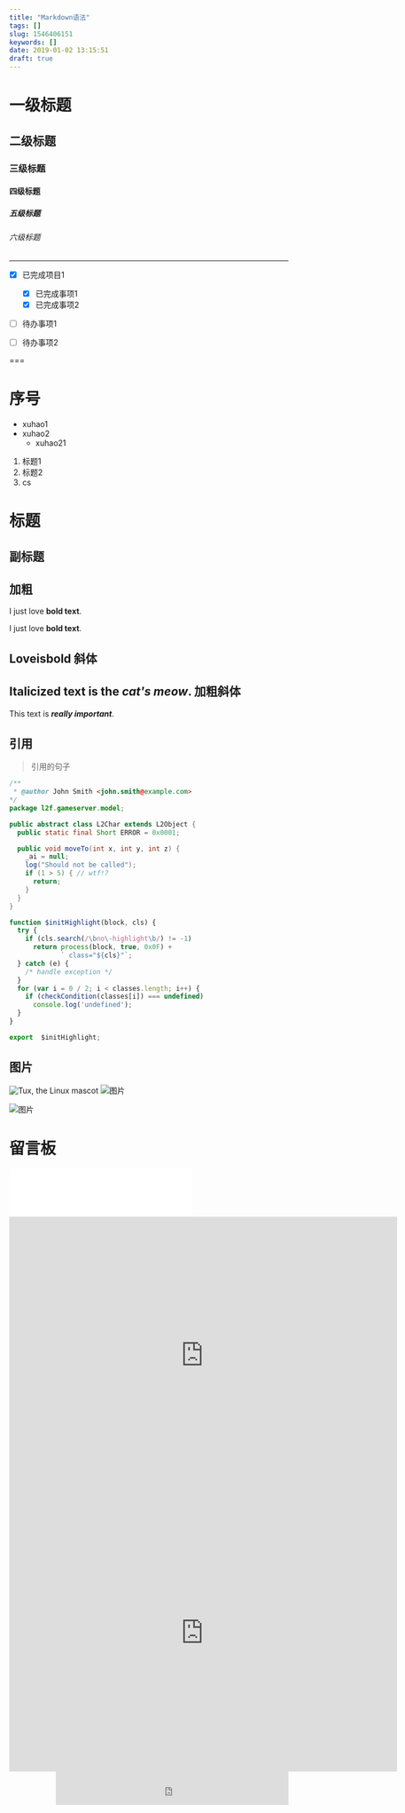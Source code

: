 ```yaml
---
title: "Markdown语法"
tags: []
slug: 1546406151
keywords: []
date: 2019-01-02 13:15:51
draft: true
---
```

# 一级标题

## 二级标题

### 三级标题

#### 四级标题

##### 五级标题

###### 六级标题
---

- [x] 已完成项目1
  - [x] 已完成事项1
  - [x] 已完成事项2
- [ ] 待办事项1
- [ ] 待办事项2


===
# 序号

- xuhao1
- xuhao2
  - xuhao21

1. 标题1
2. 标题2
  1. cs 

标题
======
副标题
--------
加粗
-----
I just love **bold text**.

I just love __bold text__.

Love**is**bold
斜体
----
Italicized text is the *cat's meow*.
加粗斜体
---
This text is ***really important***.

## 引用
> 引用的句子
``` java
/**
 * @author John Smith <john.smith@example.com>
*/
package l2f.gameserver.model;

public abstract class L2Char extends L2Object {
  public static final Short ERROR = 0x0001;

  public void moveTo(int x, int y, int z) {
    _ai = null;
    log("Should not be called");
    if (1 > 5) { // wtf!?
      return;
    }
  }
}
```

``` javascript
function $initHighlight(block, cls) {
  try {
    if (cls.search(/\bno\-highlight\b/) != -1)
      return process(block, true, 0x0F) +
             ` class="${cls}"`;
  } catch (e) {
    /* handle exception */
  }
  for (var i = 0 / 2; i < classes.length; i++) {
    if (checkCondition(classes[i]) === undefined)
      console.log('undefined');
  }
}

export  $initHighlight;
```

## 图片
![Tux, the Linux mascot](http://localhost:1313/qr_tips.png)
![图片](http://localhost:1313/images/Clip_20190121_162904.jpg)

![图片](https://xuziyan.ga/images/Clip_20190121_162904.jpg)

# 留言板
<iframe frameborder="no" border="0" marginwidth="0" marginheight="0" width=330 height=86 src="//music.163.com/outchain/player?type=2&id=528478901&auto=1&height=66"></iframe>

<iframe src="http://tianqi.2345.com/plugin/widget/index.htm?s=3&z=3&t=1&v=0&d=3&bd=0&k=&f=&q=1&e=1&a=1&c=54511&w=180&h=36&align=left" width="700px" height="500px" frameborder="0" scrolling="no"> </iframe>

<iframe src="https://meiriyiwen.com/" width="700px" height="500px" frameborder="0" scrolling="no"></iframe>
<iframe style="float: right;" width="420" scrolling="no" height="60" frameborder="0" allowtransparency="true" src="http://i.tianqi.com/index.php?c=code&id=12&icon=1&num=5" style="color:#00F"></iframe>